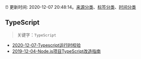 :alarm_clock: 更新时间: 2020-12-07 20:48:14。[来源分类](../README.md)、[标签分类](../TAGS.md)、[时间分类](../TIMELINE.md)

## TypeScript


> 关键字：`TypeScript`



- [2020-12-07-Typescript运行时校验](https://juejin.im/post/6903443271507247118) 
- [2019-12-04-Node.js项目TypeScript改造指南](https://juejin.im/post/5de4867f51882573135415dd) 